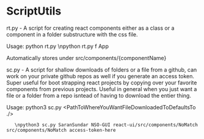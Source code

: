 # ScriptUtils

rt.py - A script for creating react components either as a class or a component in a folder substructure with the css file.

Usage: python rt.py <f or function c or class> <name of component or class>
       \npython rt.py f App
    
Automatically stores under src/components/{componentName}

sc.py - A script for shallow downloads of folders or a file from a github, can work on your private github repos as well if you generate an access token. Super useful for boot strapping react projects by copying over your favorite components from previous projects. Useful in general when you just want a file or a folder from a repo isntead of having to download the entier thing.

Usage: python3 sc.py <GithubRepoOwnerUserName> <RepoName> <RelativePathToFolderOrFileInRepo> <PathToWhereYouWantFileDownloadedToDefaultsTo ./> <Optional access-token-here for your private repos>

       \npython3 sc.py SaranSundar NSO-GUI react-ui/src/components/NoMatch src/components/NoMatch access-token-here

